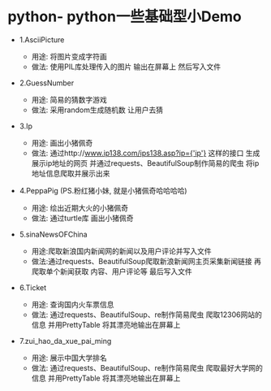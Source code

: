 # python- python一些基础型小Demo
- 1.AsciiPicture
    - 用途: 将图片变成字符画
    - 做法: 使用PIL库处理传入的图片 输出在屏幕上 然后写入文件

- 2.GuessNumber
    - 用途: 简易的猜数字游戏 
    - 做法: 采用random生成随机数 让用户去猜
- 3.Ip 
    - 用途: 画出小猪佩奇
    - 做法: 通过http://www.ip138.com/ips138.asp?ip={'ip'} 这样的接口 生成展示ip地址的网页
     并通过requests、BeautifulSoup制作简易的爬虫 将ip地址信息爬取并展示出来
- 4.PeppaPig (PS.粉红猪小妹, 就是小猪佩奇哈哈哈哈)
    - 用途: 绘出近期大火的小猪佩奇
    - 做法: 通过turtle库 画出小猪佩奇
- 5.sinaNewsOFChina
    - 用途:爬取新浪国内新闻网的新闻以及用户评论并写入文件
    - 做法:通过requests、BeautifulSoup爬取新浪新闻网主页采集新闻链接 再爬取单个新闻获取
    内容、用户评论等 最后写入文件
- 6.Ticket
    - 用途: 查询国内火车票信息
    - 做法: 通过requests、BeautifulSoup、re制作简易爬虫 爬取12306网站的信息 并用PrettyTable
    将其漂亮地输出在屏幕上
- 7.zui_hao_da_xue_pai_ming
    - 用途: 展示中国大学排名
    - 做法: 通过requests、BeautifulSoup、re制作简易爬虫 爬取最好大学网的信息 并用PrettyTable
    将其漂亮地输出在屏幕上